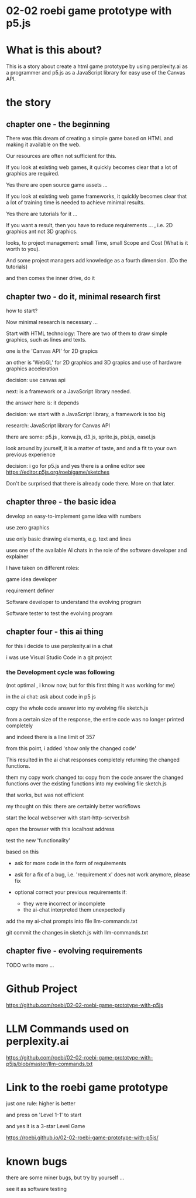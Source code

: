 # 02-02 roebi game prototype with p5.js

# What is this about?

This is a story about create a html game prototype by using perplexity.ai as a programmer and p5.js as a JavaScript library for easy use of the Canvas API.

# the story

## chapter one - the beginning

There was this dream of creating a simple game based on HTML and making it available on the web.

Our resources are often not sufficient for this.

If you look at existing web games, it quickly becomes clear that a lot of graphics are required.

Yes there are open source game assets ...

If you look at existing web game frameworks, it quickly becomes clear that a lot of training time is needed to achieve minimal results.

Yes there are tutorials for it ...

If you want a result, then you have to reduce requirements ... , i.e. 2D graphics ant not 3D graphics.

looks, to project management: small Time, small Scope and Cost (What is it worth to you).

And some project managers add knowledge as a fourth dimension. (Do the tutorials)

and then comes the inner drive, do it

## chapter two - do it, minimal research first

how to start?

Now minimal research is necessary ...

Start with HTML technology: There are two of them to draw simple graphics, such as lines and texts.

one is the 'Canvas API' for 2D grapics

an other is 'WebGL' for 2D graphics and 3D grapics and use of hardware graphics acceleration

decision: use canvas api

next: is a framework or a JavaScript library needed.

the answer here is: it depends

decision: we start with a JavaScript library, a framework is too big

research: JavaScript library for Canvas API

there are some: p5.js , konva.js, d3.js, sprite.js, pixi.js, easel.js

look around by jourself, it is a matter of taste, and and a fit to your own previous experience 

decision: i go for p5.js and yes there is a online editor see https://editor.p5js.org/roebigame/sketches

Don't be surprised that there is already code there. More on that later.

## chapter three - the basic idea

develop an easy-to-implement game idea with numbers

use zero graphics

use only basic drawing elements, e.g. text and lines

uses one of the available AI chats in the role of the software developer and explainer

I have taken on different roles: 

game idea developer

requirement definer

Software developer to understand the evolving program

Software tester to test the evolving program

## chapter four - this ai thing

for this i decide to use perplexity.ai in a chat

i was use Visual Studio Code in a git project

### the Development cycle was following

(not optimal , i know now, but for this first thing it was working for me)

in the ai chat: ask about code in p5 js

copy the whole code answer into my evolving file sketch.js

from a certain size of the response, the entire code was no longer printed completely

and indeed there is a line limit of 357

from this point, i added 'show only the changed code'

This resulted in the ai ​​chat responses completely returning the changed functions.

them my copy work changed to: copy from the code answer the changed functions over the existing functions into my evolving file sketch.js

that works, but was not efficient

my thought on this: there are certainly better workflows

start the local webserver with start-http-server.bsh

open the browser with this localhost address

test the new 'functionality'

based on this

- ask for more code in the form of requirements
- ask for a fix of a bug, i.e. 'requirement x' does not work anymore, please fix

- optional correct your previous requirements if:
  - they were incorrect or incomplete
  - the ai-chat interpreted them unexpectedly

add the my ai-chat prompts into file llm-commands.txt

git commit the changes in sketch.js with llm-commands.txt

## chapter five - evolving requirements

TODO write more ...

# Github Project

https://github.com/roebi/02-02-roebi-game-prototype-with-p5js

# LLM Commands used on perplexity.ai

https://github.com/roebi/02-02-roebi-game-prototype-with-p5js/blob/master/llm-commands.txt

# Link to the roebi game prototype

just one rule: higher is better

and press on 'Level 1-1' to start

and yes it is a 3-star Level Game

https://roebi.github.io/02-02-roebi-game-prototype-with-p5js/

# known bugs

there are some miner bugs, but try by yourself ...

see it as software testing
